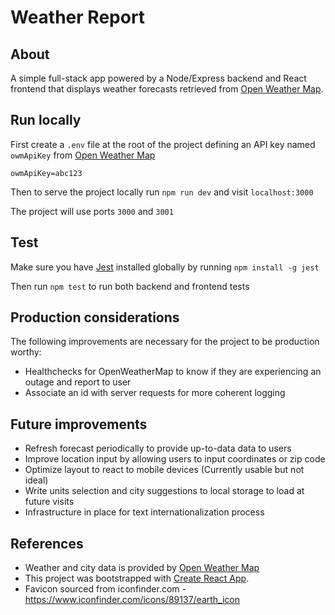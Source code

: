 # Weather Report

## About
A simple full-stack app powered by a Node/Express backend and React frontend that displays weather forecasts retrieved from [Open Weather Map](https://openweathermap.org/).


## Run locally
First create a `.env` file at the root of the project defining an API key named `owmApiKey` from [Open Weather Map](https://openweathermap.org/)
```
owmApiKey=abc123
```

Then to serve the project locally run `npm run dev` and visit `localhost:3000`

The project will use ports `3000` and `3001`

## Test
Make sure you have [Jest](https://jestjs.io/) installed globally by running `npm install -g jest`

Then run `npm test` to run both backend and frontend tests

## Production considerations
The following improvements are necessary for the project to be production worthy:
- Healthchecks for OpenWeatherMap to know if they are experiencing an outage and report to user
- Associate an id with server requests for more coherent logging

## Future improvements
- Refresh forecast periodically to provide up-to-data data to users
- Improve location input by allowing users to input coordinates or zip code
- Optimize layout to react to mobile devices (Currently usable but not ideal)
- Write units selection and city suggestions to local storage to load at future visits
- Infrastructure in place for text internationalization process

## References
- Weather and city data is provided by [Open Weather Map](https://openweathermap.org/)
- This project was bootstrapped with [Create React App](https://github.com/facebook/create-react-app).
- Favicon sourced from iconfinder.com - https://www.iconfinder.com/icons/89137/earth_icon
